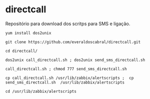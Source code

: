 # directcall
Repositório para download dos scritps para SMS e ligação.
``````````
yum install dos2unix

git clone https://github.com/everaldoscabral/directcall.git

cd directcall/

dos2unix call_directcall.sh ; dos2unix send_sms_directcall.sh

call_directcall.sh ; chmod 777 send_sms_directcall.sh

cp call_directcall.sh /usr/lib/zabbix/alertscripts ;  cp send_sms_directcall.sh  /usr/lib/zabbix/alertscripts

cd /usr/lib/zabbix/alertscripts
